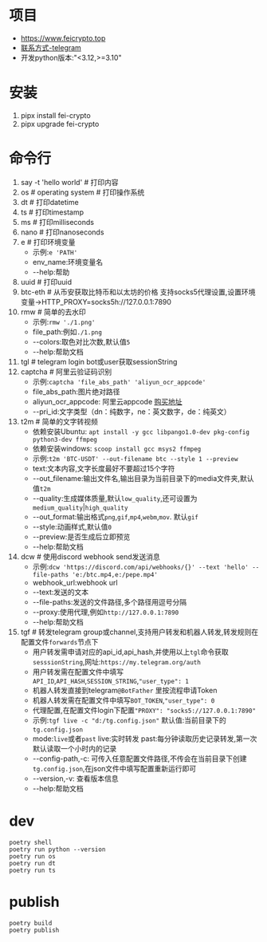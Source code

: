 # 项目

- https://www.feicrypto.top
- [联系方式-telegram](https://t.me/feicrypto)
- 开发python版本:"<3.12,>=3.10"

# 安装

1. pipx install fei-crypto
2. pipx upgrade fei-crypto

# 命令行

1. say -t 'hello world' # 打印内容
2. os # operating system # 打印操作系统
3. dt # 打印datetime
4. ts # 打印timestamp
5. ms # 打印milliseconds
6. nano # 打印nanoseconds
7. e # 打印环境变量
    - 示例:`e 'PATH'`
    - env_name:环境变量名
    - --help:帮助
8. uuid # 打印uuid
9. btc-eth # 从币安获取比特币和以太坊的价格 支持socks5代理设置,设置环境变量->HTTP_PROXY=socks5h://127.0.0.1:7890
10. rmw # 简单的去水印
    - 示例:`rmw './1.png'`
    - file_path:例如`./1.png`
    - --colors:取色对比次数,默认值`5`
    - --help:帮助文档
11. tgl # telegram login bot或user获取sessionString
12. captcha # 阿里云验证码识别
    - 示例:`captcha 'file_abs_path' 'aliyun_ocr_appcode'`
    - file_abs_path:图片绝对路径
    - aliyun_ocr_appcode:
      阿里云appcode [购买地址](https://market.aliyun.com/products/57124001/cmapi030368.html?spm=5176.2020520132.101.3.596972189IxPGX)
    - --pri_id:文字类型（dn：纯数字，ne：英文数字，de：纯英文）
13. t2m # 简单的文字转视频
    - 依赖安装Ubuntu: `apt install -y gcc libpango1.0-dev pkg-config python3-dev ffmpeg`
    - 依赖安装windows: `scoop install gcc msys2 ffmpeg`
    - 示例:`t2m 'BTC-USDT' --out-filename btc --style 1 --preview`
    - text:文本内容,文字长度最好不要超过15个字符
    - --out_filename:输出文件名,输出目录为当前目录下的media文件夹,默认值`t2m`
    - --quality:生成媒体质量,默认`low_quality`,还可设置为`medium_quality`|`high_quality`
    - --out_format:输出格式`png`,`gif`,`mp4`,`webm`,`mov`. 默认`gif`
    - --style:动画样式,默认值`0`
    - --preview:是否生成后立即预览
    - --help:帮助文档
14. dcw # 使用discord webhook send发送消息
    - 示例:`dcw 'https://discord.com/api/webhooks/{}' --text 'hello' --file-paths 'e:/btc.mp4,e:/pepe.mp4'`
    - webhook_url:webhook url
    - --text:发送的文本
    - --file-paths:发送的文件路径,多个路径用逗号分隔
    - --proxy:使用代理,例如`http://127.0.0.1:7890`
    - --help:帮助文档
15. tgf # 转发telegram group或channel,支持用户转发和机器人转发,转发规则在配置文件`forwards`节点下
    - 用户转发需申请对应的api_id,api_hash,并使用以上`tgl`命令获取`sesssionString`,网址:`https://my.telegram.org/auth`
    - 用户转发需在配置文件中填写`API_ID`,`API_HASH`,`SESSION_STRING`,`"user_type": 1`
    - 机器人转发直接到telegram`@BotFather` 里按流程申请Token
    - 机器人转发需在配置文件中填写`BOT_TOKEN`,`"user_type": 0`
    - 代理配置,在配置文件login下配置`"PROXY": "socks5://127.0.0.1:7890"`
    - 示例:`tgf live -c "d:/tg.config.json"` 默认值:当前目录下的`tg.config.json`
    - mode:`live`或者`past` live:实时转发 past:每分钟读取历史记录转发,第一次默认读取一个小时内的记录
    - --config-path,-c: 可传入任意配置文件路径,不传会在当前目录下创建`tg.config.json`,在json文件中填写配置重新运行即可
    - --version,-v: 查看版本信息
    - --help:帮助文档
    
# dev

```shell
poetry shell
poetry run python --version
poetry run os
poetry run dt
poetry run ts
```

# publish

```shell
poetry build
poetry publish
```